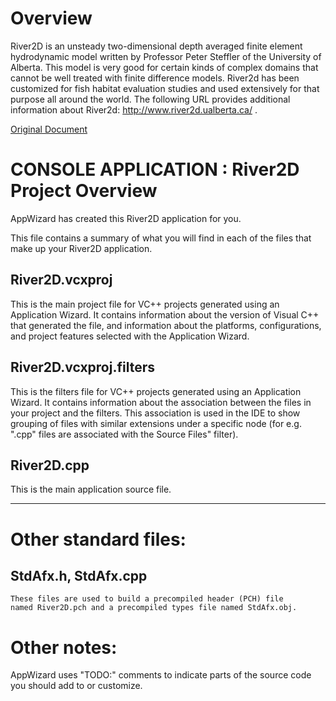 # Overview
River2D is an unsteady two-dimensional depth averaged finite element hydrodynamic model written by Professor Peter Steffler of the University of Alberta. This model is very good for certain kinds of complex domains that cannot be well treated with finite difference models. River2d has been customized for fish habitat evaluation studies and used extensively for that purpose all around the world. The following URL provides additional information about River2d: http://www.river2d.ualberta.ca/ .

[Original Document](chrome-extension://efaidnbmnnnibpcajpcglclefindmkaj/https://www.river2d.ca/Downloads/documentation/River2D.pdf)


# CONSOLE APPLICATION : River2D Project Overview
AppWizard has created this River2D application for you.

This file contains a summary of what you will find in each of the files that
make up your River2D application.

## River2D.vcxproj
This is the main project file for VC++ projects generated using an Application Wizard. It contains information about the version of Visual C++ that generated the file, and information about the platforms, configurations, and project features selected with the Application Wizard.
    
## River2D.vcxproj.filters
This is the filters file for VC++ projects generated using an Application Wizard. It contains information about the association between the files in your project and the filters. This association is used in the IDE to show grouping of files with similar extensions under a specific node (for e.g. ".cpp" files are associated with the Source Files" filter).

## River2D.cpp
This is the main application source file.

---

# Other standard files:

## StdAfx.h, StdAfx.cpp
    These files are used to build a precompiled header (PCH) file
    named River2D.pch and a precompiled types file named StdAfx.obj.

# Other notes:

AppWizard uses "TODO:" comments to indicate parts of the source code you
should add to or customize.
